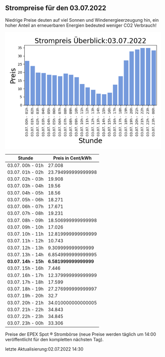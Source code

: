 
## Strompreise für den 03.07.2022

Niedrige Preise deuten auf viel Sonnen und Windenergieerzeugung hin, ein hoher Anteil an erneuerbaren Energien bedeuted weniger CO2 Verbrauch!

![Strompreis übersicht](imgs/strompreis_uebersicht.png)

| Stunde | Preis in Cent/kWh |
|---|---|
| 03.07. 00h -  01h | 27.008 | 
| 03.07. 01h -  02h | 23.794999999999998 | 
| 03.07. 02h -  03h | 19.908 | 
| 03.07. 03h -  04h | 19.56 | 
| 03.07. 04h -  05h | 18.56 | 
| 03.07. 05h -  06h | 18.271 | 
| 03.07. 06h -  07h | 17.671 | 
| 03.07. 07h -  08h | 19.231 | 
| 03.07. 08h -  09h | 18.506999999999998 | 
| 03.07. 09h -  10h | 17.026 | 
| 03.07. 10h -  11h | 12.819999999999999 | 
| 03.07. 11h -  12h | 10.743 | 
| 03.07. 12h -  13h | 9.309999999999999 | 
| 03.07. 13h -  14h | 6.8549999999999995 | 
| **03.07. 14h -  15h** | **6.581999999999999** | 
| 03.07. 15h -  16h | 7.446 | 
| 03.07. 16h -  17h | 12.379999999999999 | 
| 03.07. 17h -  18h | 17.599 | 
| 03.07. 18h -  19h | 27.276999999999997 | 
| 03.07. 19h -  20h | 32.7 | 
| 03.07. 20h -  21h | 34.010000000000005 | 
| 03.07. 21h -  22h | 34.843 | 
| 03.07. 22h -  23h | 34.845 | 
| 03.07. 23h -  00h | 33.306 | 

Preise der EPEX Spot ® Strombörse (neue Preise werden täglich um 14:00 veröffentlicht für den kompletten nächsten Tag).

letzte Aktualisierung:02.07.2022 14:30